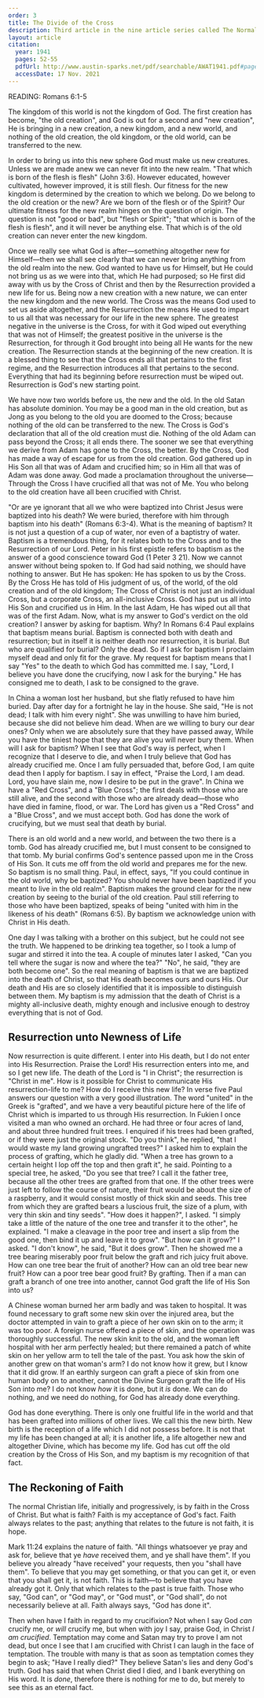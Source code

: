 ```yaml
---
order: 3
title: The Divide of the Cross
description: Third article in the nine article series called The Normal Christian Life by Watchman Nee. This article was released in the March-April 1941 issue of a Witness and a Testimony.
layout: article
citation:
  year: 1941
  pages: 52-55
  pdfUrl: http://www.austin-sparks.net/pdf/searchable/AWAT1941.pdf#page=52&zoom=auto,-127,311
  accessDate: 17 Nov. 2021
---
```


READING: Romans 6:1-5

The kingdom of this world is not the kingdom of God. The first creation has
become, "the old creation", and God is out for a second and "new creation", He
is bringing in a new creation, a new kingdom, and a new world, and nothing of
the old creation, the old kingdom, or the old world, can be transferred to the
new.

In order to bring us into this new sphere God must make us new creatures. Unless
we are made anew we can never fit into the new realm. "That which is born of the
flesh is flesh" (John 3:6). However educated, however cultivated, however
improved, it is still flesh. Our fitness for the new kingdom is determined by
the creation to which we belong. Do we belong to the old creation or the new?
Are we born of the flesh or of the Spirit? Our ultimate fitness for the new
realm hinges on the question of origin. The question is not "good or bad", but
"flesh or Spirit"; "that which is born of the flesh is flesh", and it will never
be anything else. That which is of the old creation can never enter the new
kingdom.

Once we really see what God is after—something altogether new for Himself—then
we shall see clearly that we can never bring anything from the old realm into
the new. God wanted to have us for Himself, but He could not bring us as we were
into that, which He had purposed; so He first did away with us by the Cross of
Christ and then by the Resurrection provided a new life for us. Being now a new
creation with a new nature, we can enter the new kingdom and the new world. The
Cross was the means God used to set us aside altogether, and the Resurrection
the means He used to impart to us all that was necessary for our life in the new
sphere. The greatest negative in the universe is the Cross, for with it God
wiped out everything that was not of Himself; the greatest positive in the
universe is the Resurrection, for through it God brought into being all He wants
for the new creation. The Resurrection stands at the beginning of the new
creation. It is a blessed thing to see that the Cross ends all that pertains to
the first regime, and the Resurrection introduces all that pertains to the
second. Everything that had its beginning before resurrection must be wiped out.
Resurrection is God's new starting point.

We have now two worlds before us, the new and the old. In the old Satan has
absolute dominion. You may be a good man in the old creation, but as Jong as you
belong to the old you are doomed to the Cross; because nothing of the old can be
transferred to the new. The Cross is God's declaration that all of the old
creation must die. Nothing of the old Adam can pass beyond the Cross; it all
ends there. The sooner we see that everything we derive from Adam has gone to
the Cross, the better. By the Cross, God has made a way of escape for us from
the old creation. God gathered up in His Son all that was of Adam and crucified
him; so in Him all that was of Adam was done away. God made a proclamation
throughout the universe—Through the Cross I have crucified all that was not of
Me. You who belong to the old creation have all been crucified with Christ.

"Or are ye ignorant that all we who were baptized into Christ Jesus were
baptized into his death? We were buried, therefore with him through baptism into
his death" (Romans 6:3-4). What is the meaning of baptism? It is not just a
question of a cup of water, nor even of a baptistry of water. Baptism is a
tremendous thing, for it relates both to the Cross and to the Resurrection of
our Lord. Peter in his first epistle refers to baptism as the answer of a good
conscience toward God (1 Peter 3 21). Now we cannot answer without being spoken
to. If God had said nothing, we should have nothing to answer. But He has
spoken: He has spoken to us by the Cross. By the Cross He has told of His
judgment of us, of the world, of the old creation and of the old kingdom; The
Cross of Christ is not just an individual Cross, but a corporate Cross, an
all-inclusive Cross. God has put us all into His Son and crucified us in Him. In
the last Adam, He has wiped out all that was of the first Adam. Now, what is my
answer to God's verdict on the old creation? I answer by asking for baptism.
Why? In Romans 6:4 Paul explains that baptism means burial. Baptism is connected
both with death and resurrection; but in itself it is neither death nor
resurrection, it is burial. But who are qualified for burial? Only the dead. So
if I ask for baptism I proclaim myself dead and only fit for the grave. My
request for baptism means that I say "Yes" to the death to which God has
committed me. I say, "Lord, I believe you have done the crucifying, now I ask
for the burying." He has consigned me to death, I ask to be consigned to the
grave.

In China a woman lost her husband, but she flatly refused to have him buried.
Day after day for a fortnight he lay in the house. She said, "He is not dead; I
talk with him every night". She was unwilling to have him buried, because she
did not believe him dead. When are we willing to bury our dear ones? Only when
we are absolutely sure that they have passed away, While you have the tiniest
hope that they are alive you will never bury them. When will I ask for baptism?
When I see that God's way is perfect, when I recognize that I deserve to die,
and when I truly believe that God has already crucified me. Once I am fully
persuaded that, before God, I am quite dead then I apply for baptism. I say in
effect, "Praise the Lord, I am dead. Lord, you have slain me, now I desire to be
put in the grave". In China we have a "Red Cross", and a "Blue Cross"; the first
deals with those who are still alive, and the second with those who are already
dead—those who have died in famine, flood, or war. The Lord has given us a "Red
Cross" and a "Blue Cross", and we must accept both. God has done the work of
crucifying, but we must seal that death by burial.

There is an old world and a new world, and between the two there is a tomb. God
has already crucified me, but I must consent to be consigned to that tomb. My
burial confirms God's sentence passed upon me in the Cross of His Son. It cuts
me off from the old world and prepares me for the new. So baptism is no small
thing. Paul, in effect, says, "If you could continue in the old world, why be
baptized? You should never have been baptized if you meant to live in the old
realm". Baptism makes the ground clear for the new creation by seeing to the
burial of the old creation. Paul still referring to those who have been
baptized, speaks of being "united with him in the likeness of his death" (Romans
6:5). By baptism we acknowledge union with Christ in His death.

One day I was talking with a brother on this subject, but he could not see the
truth. We happened to be drinking tea together, so I took a lump of sugar and
stirred it into the tea. A couple of minutes later I asked, "Can you tell where
the sugar is now and where the tea?" "No", he said, "they are both become one".
So the real meaning of baptism is that we are baptized into the death of Christ,
so that His death becomes ours and ours His. Our death and His are so closely
identified that it is impossible to distinguish between them. My baptism is my
admission that the death of Christ is a mighty all-inclusive death, mighty
enough and inclusive enough to destroy everything that is not of God.

## Resurrection unto Newness of Life

Now resurrection is quite different. I enter into His death, but I do not enter
into His Resurrection. Praise the Lord! His resurrection enters into me, and so
I get new life. The death of the Lord is "I in Christ"; the resurrection is
"Christ in me". How is it possible for Christ to communicate His
resurrection-life to me? How do I receive this new life? In verse five Paul
answers our question with a very good illustration. The word "united" in the
Greek is "grafted", and we have a very beautiful picture here of the life of
Christ which is imparted to us through His resurrection. In Fukien I once
visited a man who owned an orchard. He had three or four acres of land, and
about three hundred fruit trees. I enquired if his trees had been grafted, or if
they were just the original stock. "Do you think", he replied, "that I would
waste my land growing ungrafted trees?" I asked him to explain the process of
grafting, which he gladly did. "When a tree has grown to a certain height I lop
off the top and then graft it", he said. Pointing to a special tree, he asked,
"Do you see that tree? I call it the father tree, because all the other trees
are grafted from that one. If the other trees were just left to follow the
course of nature, their fruit would be about the size of a raspberry, and it
would consist mostly of thick skin and seeds. This tree from which they are
grafted bears a luscious fruit, the size of a plum, with very thin skin and tiny
seeds". "How does it happen?", I asked. "I simply take a little of the nature of
the one tree and transfer it to the other", he explained. "I make a cleavage in
the poor tree and insert a slip from the good one, then bind it up and leave it
to grow". "But how can it grow?" I asked. "I don't know", he said, "But it does
grow". Then he showed me a tree bearing miserably poor fruit below the graft and
rich juicy fruit above. How can one tree bear the fruit of another? How can an
old tree bear new fruit? How can a poor tree bear good fruit? By grafting. Then
if a man can graft a branch of one tree into another, cannot God graft the life
of His Son into us?

A Chinese woman burned her arm badly and was taken to hospital. It was found
necessary to graft some new skin over the injured area, but the doctor attempted
in vain to graft a piece of her own skin on to the arm; it was too poor. A
foreign nurse offered a piece of skin, and the operation was thoroughly
successful. The new skin knit to the old, and the woman left hospital with her
arm perfectly healed; but there remained a patch of white skin on her yellow arm
to tell the tale of the past. You ask how the skin of another grew on that
woman's arm? I do not know how it grew, but I know that it did grow. If an
earthly surgeon can graft a piece of skin from one human body on to another,
cannot the Divine Surgeon graft the life of His Son into me? I do not know _how_
it is done, but it _is_ done. We can do nothing, and we need do nothing, for God
has already done everything.

God has done everything. There is only one fruitful life in the world and that
has been grafted into millions of other lives. We call this the new birth. New
birth is the reception of a life which I did not possess before. It is not that
my life has been changed at all; it is another life, a life altogether new and
altogether Divine, which has become my life. God has cut off the old creation by
the Cross of His Son, and my baptism is my recognition of that fact.

## The Reckoning of Faith

The normal Christian life, initially and progressively, is by faith in the Cross
of Christ. But what is faith? Faith is my acceptance of God's fact. Faith always
relates to the past; anything that relates to the future is not faith, it is
hope.

Mark 11:24 explains the nature of faith. "All things whatsoever ye pray and ask
for, believe that ye _have_ received them, and ye shall have them". If you
believe you already "have received" your requests, then you "shall have them".
To believe that you may get something, or that you can get it, or even that you
shall get it, is not faith. This is faith—to believe that you have already got
it. Only that which relates to the past is true faith. Those who say, "God can",
or "God may", or "God must", or "God shall", do not necessarily believe at all.
Faith always says, "God has done it".

Then when have I faith in regard to my crucifixion? Not when I say God _can_
crucify me, or _will_ crucify me, but when with joy I say, praise God, in Christ
_I am crucified_. Temptation may come and Satan may try to prove I am not dead,
but once I see that I am crucified with Christ I can laugh in the face of
temptation. The trouble with many is that as soon as temptation comes they begin
to ask; "Have I really died?" They believe Satan's lies and deny God's truth.
God has said that when Christ died I died, and I bank everything on His word. It
is _done_, therefore there is nothing for me to do, but merely to see this as an
eternal fact.
